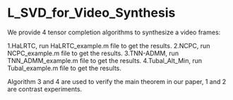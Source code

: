 # L_SVD_for_Video_Synthesis
We provide 4 tensor completion algorithms to synthesize a video frames:

1.HaLRTC, run HaLRTC_example.m file to get the results.
2.NCPC, run NCPC_example.m file to get the results.
3.TNN-ADMM, run TNN_ADMM_example.m file to get the results.
4.Tubal_Alt_Min, run Tubal_example.m file to get the results.

Algorithm 3 and 4 are used to verify the main theorem in our paper, 1 and 2 are contrast experiments.
